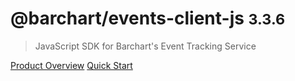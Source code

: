 # @barchart/events-client-js <small>3.3.6</small>

> JavaScript SDK for Barchart&#x27;s Event Tracking Service

[Product Overview](/content/product_overview)
[Quick Start](/content/quick_start)
